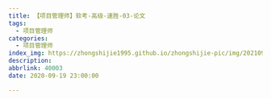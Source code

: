 ```yaml
---
title: 【项目管理师】软考-高级-速胜-03-论文
tags:
  - 项目管理师
categories:
  - 项目管理师
index_img: https://zhongshijie1995.github.io/zhongshijie-pic/img/20210922143003.jpg
description: 
abbrlink: 40003
date: 2020-09-19 23:00:00

---
```



